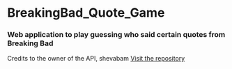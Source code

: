 <h1>BreakingBad_Quote_Game</h1>
<h3>Web application to play guessing who said certain quotes from Breaking Bad</h3>
<span>Credits to the owner of the API, shevabam <a href='https://github.com/shevabam/breaking-bad-quotes.git'>Visit the repository</a></span>
